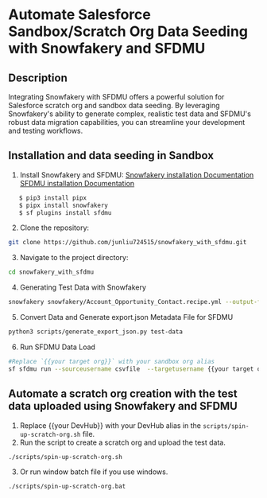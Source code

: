 # Automate Salesforce Sandbox/Scratch Org Data Seeding with Snowfakery and SFDMU

## Description

Integrating Snowfakery with SFDMU offers a powerful solution for Salesforce scratch org and sandbox data seeding. By leveraging Snowfakery's ability to generate complex, realistic test data and SFDMU's robust data migration capabilities, you can streamline your development and testing workflows.

## Installation and data seeding in Sandbox

1. Install Snowfakery and SFDMU:
   [Snowfakery installation Documentation](https://snowfakery.readthedocs.io/en/latest/#installation-for-non-salesforce-users)
   [SFDMU installation Documentation](https://help.sfdmu.com/installation)
```bash
   $ pip3 install pipx
   $ pipx install snowfakery
   $ sf plugins install sfdmu
   ```
   

2. Clone the repository:

```bash
git clone https://github.com/junliu724515/snowfakery_with_sfdmu.git

```

3. Navigate to the project directory:

```bash
cd snowfakery_with_sfdmu
```

4. Generating Test Data with Snowfakery

```bash
snowfakery snowfakery/Account_Opportunity_Contact.recipe.yml --output-format csv --output-folder test-data/
```

5. Convert Data and Generate export.json Metadata File for SFDMU

```bash
python3 scripts/generate_export_json.py test-data
```

6. Run SFDMU Data Load

```bash
#Replace `{{your target org}}` with your sandbox org alias
sf sfdmu run --sourceusername csvfile  --targetusername {{your target org}} --path test-data
```

## Automate a scratch org creation with the test data uploaded using Snowfakery and SFDMU

1. Replace {{your DevHub}} with your DevHub alias in the `scripts/spin-up-scratch-org.sh` file.
2. Run the script to create a scratch org and upload the test data.
```bash
./scripts/spin-up-scratch-org.sh
```
3. Or run window batch file if you use windows.
```bash
./scripts/spin-up-scratch-org.bat
```
    